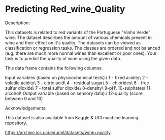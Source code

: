# Predicting Red_wine_Quality

Description:

This datasets is related to red variants of the Portuguese "Vinho Verde" wine. The dataset describes the amount of various chemicals present in wine and their effect on it's quality. The datasets can be viewed as classification or regression tasks. The classes are ordered and not balanced (e.g. there are much more normal wines than excellent or poor ones). Your task is to predict the quality of wine using the given data.



This data frame contains the following columns:

Input variables (based on physicochemical tests):\ 1 - fixed acidity\ 2 - volatile acidity\ 3 - citric acid\ 4 - residual sugar\ 5 - chlorides\ 6 - free sulfur dioxide\ 7 - total sulfur dioxide\ 8-density\ 9-pH\ 10-sulphates\ 11-alcohol\ Output variable (based on sensory data):\ 12-quality (score between 0 and 10)

Acknowledgements:

This dataset is also available from Kaggle & UCI machine learning repository,

https://archive.ics.uci.edu/ml/datasets/wine+quality.
